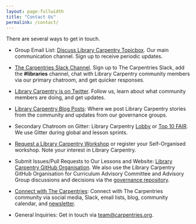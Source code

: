 ```yaml
---
layout: page-fullwidth
title: "Contact Us"
permalink: /contact/
---
```


There are several ways to get in touch.  

* Group Email List: [Discuss Library Carpentry Topicbox](https://carpentries.topicbox.com/groups/discuss-library-carpentry). Our main communication channel. Sign up to receive periodic updates.

* [The Carpentries Slack Channel](https://swc-slack-invite.herokuapp.com). Sign up to The Carpentries Slack, add the **#libraries** channel, chat with Library Carpentry community members via our primary chatroom, and get quicker responses.

* [Library Carpentry is on Twitter](https://twitter.com/LibCarpentry). Follow us, learn about what community members are doing, and get updates.

* [Library Carpentry Blog Posts](https://librarycarpentry.org/blog/): Where we post Library Carpentry stories from the community and updates from our governance groups.

* Secondary Chatroom on Gitter:  Library Carpentry [Lobby](https://gitter.im/LibraryCarpentry/Lobby) or [Top 10 FAIR](https://gitter.im/LibraryCarpentry/Top10FAIR). We use Gitter during global and lesson sprints.

* [Request a Library Carpentry Workshop](https://amy.carpentries.org/forms/workshop/) or register your Self-Organised workshop. Note your interest in Library Carpentry.

* Submit Issues/Pull Requests to Our Lessons and Website: [Library Carpentry GitHub Organisation](https://github.com/LibraryCarpentry). We also use the Library Carpentry GitHub Organisation for Curriculum Advisory Committee and Advisory Group discussions and decisions via the [governance repository](https://github.com/LibraryCarpentry/governance).

* [Connect with The Carpentries](https://carpentries.org/connect/): Connect with The Carpentries community via social media, Slack, email lists, blog, community calendar, and [newsletter](https://carpentries.org/newsletter/). 

* General Inquiries: Get in touch via [team@carpentries.org](mailto:team@carpentries.org).

